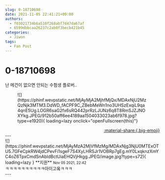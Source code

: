 ```yaml
---
slug: 0-18710698
date: 2021-11-05 22:41:21+09:00
authors:
  - f03021734b6a510f268abf7d47da67af
  - 6599dbbcaa26237c2ab0f3becb421b45
categories:
  - Jiwon
tags:
  - Fan Post
---
```


# 0-18710698

<div class="post-container" markdown="1">
<div class="content-container md-sidebar__scrollwrap" markdown="1">

난 메건이 없으면 안되는 수험생 플로버..
<figure markdown="1">
![](https://phinf.wevpstatic.net/MjAyMjA2MjhfMjQx/MDAxNjU2MzQzNjk3MTM3.DdWD_fACPF9C_ZBebMeWn1no3UHSzExqiL9qa4qnE5Ug.LOGR6saG2fx6sRQ442prRzLJUNz6q8T8RmSJZJNOXYkg.JPEG/912b50aff6ee4189aa1504033023ab6f978.jpg?type=e1920){ loading=lazy onclick="openFullscreen(this)"}
</figure>


</div>
</div>

<div style="text-align: right;" markdown="1">
<a href="https://weverse.io/fromis9/fanpost/0-18710698" style="text-align: right;">:material-share:{.big-emoji}</a>
</div>
---

<div class="comments-container md-sidebar__scrollwrap" markdown="1">
<div class="comment" markdown="1">
<div class='id-container' markdown="1">
![](https://phinf.wevpstatic.net/MjAyMzA2MjVfMzMg/MDAxNjg3NjU0MTExOTU5.7GFeCpkRW4jdCPevFi1sgeF7S4XyLHRSJr1VOBRp7gEg.mY0LxqknzXmYC4oZ6TpxCmdSnAbldBctUiaEHQVjHkgg.JPEG/image.jpg?type=s72){ loading=lazy }
**<span class="artist">지원</span>** <small>Nov 05 2021, 22:42</small><br>
</div>
<div class='comment-body' markdown="1">
ㅋㅋㅋㅋㅋㅋㅋㅋㅋㅋ아이고옼ㅋㅋㅋ
</div>
</div>
</div>
---
